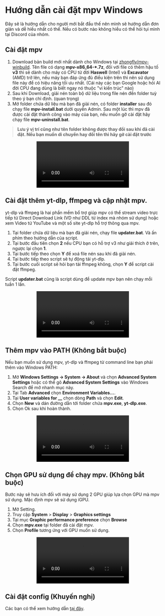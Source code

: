# Hướng dẫn cài đặt mpv Windows

Đây sẽ là hướng dẫn cho người mới bắt đầu thế nên mình sẽ hướng dẫn đơn giản và dễ hiếu nhất có thể.
Nếu có bước nào không hiểu có thể hỏi tụi mình tại Discord của nhóm.

## Cài đặt mpv

1. Download bản build mới nhất dành cho Windows tại [zhongfly/mpv-winbuild](https://github.com/zhongfly/mpv-winbuild/releases). Tên file có dạng 
**mpv-x86_64-*.7z**, đối với file có thêm hậu tố **v3** thì sẽ dành cho máy có CPU từ đời **Haswell** (Intel) và **Excavator** (AMD) trở lên, nếu máy bạn đáp ứng đủ điều kiện trên thì nên sử dụng file này để có hiệu năng tối ưu nhất. (Cái này các bạn Google hoặc hỏi AI đời CPU đang dùng là biết ngay nó thuộc "vi kiến trúc" nào)
2. Sau khi Download, giải nén toàn bộ dữ liệu trong file nén đến folder tuỳ theo ý bạn chỉ định. (quan trọng)
3. Mở folder chứa dữ liệu mà bạn đã giải nén, có folder **installer** sau đó chạy file **mpv-install.bat** dưới quyền Admin. Sau một lúc thì mpv đã được cài đặt thành công vào máy của bạn, nếu muốn gỡ cài đặt hãy chạy file **mpv-uninstall.bat**.
> **Lưu ý vị trí cũng như tên folder không được thay đổi sau khi đã cài đặt. Nếu bạn muốn di chuyển hay đổi tên thì hãy gỡ cài đặt trước**

<div style="text-align: center">
  <video controls>
    <source src="mpv-01.mp4" type="video/mp4" />
  </video>
</div>

## Cài đặt thêm yt-dlp, ffmpeg và cập nhật mpv.

yt-dlp và ffmpeg là hai phần mềm bổ trợ giúp mpv có thể stream video trực tiếp từ Direct Download Link (VD như DDL từ index mà nhóm sử dụng) hoặc xem Video từ YouTube và một số site yt-dlp hỗ trợ thông qua mpv.

1. Tại folder chứa dữ liệu mà bạn đã giải nén, chạy file **updater.bat**. Và ấn phím theo hướng dẫn của script.
1. Tại bước đầu tiên chọn **2** nếu CPU bạn có hỗ trợ v3 như giải thích ở trên, ngược lại chọn **1**.
1. Tại bước tiếp theo chọn **Y** để xoá file nén sau khi đã giải nén.
1. Tại bước tiếp theo script sẽ tự động tải yt-dlp.
1. Tại bước cuối script sẽ hỏi bạn tài ffmpeg không, chọn **Y** để script cài đặt ffmpeg.

Script **updater.bat** cũng là script dùng để update mpv bạn nên chạy mỗi tuần 1 lần.

<div style="text-align: center">
  <video controls>
    <source src="mpv-02.mp4" type="video/mp4" />
  </video>
</div>

## Thêm mpv vào PATH (Không bắt buộc)

Nếu bạn muốn sử dụng mpv, yt-dlp và ffmpeg từ command line bạn phải thêm vào Windows PATH:

1. Mở **Windows Settings -> System -> About** và chọn **Advanced System Settings** hoặc có thể gõ **Advanced System Settings** vào Windows Search để mở nhanh mục này.
1. Tại Tab **Advanced** chọn **Environment Variables...**. 
1. Tại **User variables for __** chọn dòng **Path** và chọn **Edit**.
1. Chọn **New** và dán đường dẫn tới folder chứa **mpv.exe**, **yt-dlp.exe**.
1. Chọn Ok sau khi hoàn thành.

<div style="text-align: center">
  <video controls>
    <source src="mpv-03.mp4" type="video/mp4" />
  </video>
</div>

## Chọn GPU sử dụng để chạy mpv. (Không bắt buộc)

Bước này sẽ hưu ích đối với máy sử dụng 2 GPU giúp lựa chọn GPU mà mpv sử dụng. Mặc định mpv sẽ sử dụng iGPU.

1. Mở Setting.
2. Truy cập **System** > **Display** > **Graphics settings**
3. Tại mục **Graphic performance preference** chọn **Browse**
4. Chọn **mpv.exe** tại folder đã cài đặt mpv.
5. Chọn **Profile** tương ứng với GPU muốn sử dụng.

<div style="text-align: center">
  <video controls>
    <source src="mpv-07.mp4" type="video/mp4" />
  </video>
</div>

## Cài đặt config (Khuyến nghị)

Các bạn có thể xem hướng dẫn [tại đây](mpv-config.md).